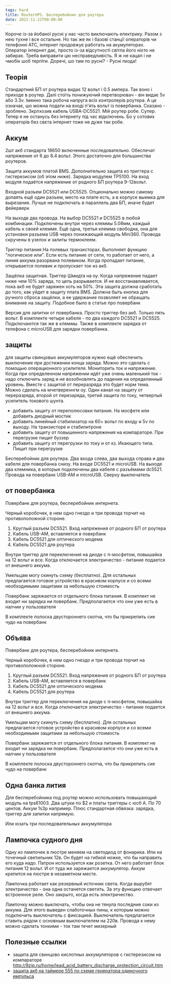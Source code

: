 ```yaml
---
tags: hard
title: RouterUPS. Бесперебойник для роутера
date: 2022-11-22T00:00:00
---
```


Короче із-за йобаної русні у нас часто виключають електрику. Разом з нею тухне і все остальне. Но так же як і базові станції операторів чи телефонні АТС, інтернет продовжує работать на акумуляторах. Оператор інтернет дає, просто із-за відсутності світла його ніхто не забирає. Треба виправити цю несправедливість. Я ж не кацап і не чмобік шоб терпіти. Доречі, шо там по русні? - Русні пизда!

## Теорія
Стандартний БП от роутера видає 12 вольт і 0.5 ампера. Так воно і приходе в роутер. Далі стоїть понижуючий перетворювач - він видає 5v або 3.3v. Іменно така робоча напруга всіх контролерів роутера. А це означає, шо можна подати на вході п'ять вольт із повербанка. Сказано - зроблено. Зкрлхозив кабель USBA-DC5521. Мій роутер робе. Супер. Тепер я не останусь без інтернету під час відключень. Бо у сотових операторів без свєта інтернет тоже не дуже так робе.

## Аккум
2шт акб стандарта 18650 включенные последовательно. Обеспечат напряжение от 6 до 8.4 вольт. Этого достаточно для большинства роутеров.

Защита аккумов платой BMS. Дополнительно защита из триггера с гистерезисом (об этом ниже). Зарядка модулем TP5100. На вход модуля подаётся напряжение от родного БП роутера 9-12вольт. 

Входной разъем DC5521 или DC5525. Опционально можно самому допаять ещё один разъем, место на плате есть, а в корпусе выемка для вырезания. Лучше не подключать в параллель два БП, иначе будет фейерверк  

На выходе два провода. На выбор DC5521 и DC5525 в любой комбинации. Подключены внутри через клеммы 5.08мм, каждый кабель к своей клемме. Ещё одна, третья клемма свободна, она для установки разъема USB через понижающий модуль Mini360. Провода скручены в узелок и залиты термоклеем.

Триггер питания
На полевых транзисторах. Выполняет функцию "логическое или". Если есть питание от сети, то работает от него, а линия аккума разорвана полевиком. Когда пропадает питание, открывается полевик и пропускает ток из акб.

Защёлка защитная.
Триггер Шмидта на оу. Когда напряжение падает ниже чем 10% заряда, то цепь разрывается. И не восстанавливается, пока акб не будет заряжен хоть на 50%. Эта защита должна сработать до того, как уйдет в защиту плата BMS. Должна быть кнопка для ручного сброса защёлки, а ее удержание позволяет не обращать внимание на защиту. Подобное было в статье про повербанк


Версия для запитки от повербанка. Просто триггер без акб. Только пять вольт. В комплекте четыре кабеля - по два каждого DC5521 и DC5525. Подключаются так же в клеммы. Также в комплекте зарядка от телефона с microUSB для зарядки повербанка.


## защиты

для защиты свинцовых аккумуляторов нужно ещё обеспечить выключение при достижении конца заряда. Можно это сделать с помощью операционного усилителя. Мониторить ток и напряжение. Когда при определенном напряжении идёт уже очень маленький ток - надо отключить заряд и не возобновлять до падения на определенный уровень. Вместе с защитой от переразряда это будет норм тема. Можно сделать на мчетвереннгм оу. Один канал на защиту от переразряда, второй от перезаряда, третий защита по току, четвертый усилитель токового шунта. 

  - добавить защиту от переполюсовки питания. На мосфете или добавить диодный мостик
  - добавить линейный стабилизатор на 60+ вольт по входу и 5v по выходу. На транзисторе и стабилитроне
  - добавить защиту от повышенного напряжения на компараторе. При перегрузке пищит буззер
  - добавить защиту от перегрузки по току и от кз. Икающего типа. Пищит при перегрузке


Бесперебойник для роутера. Два входа слева, два выхода справа и два кабеля для повербанка снизу. На входе DC5521 и microUSB. На выходе два клемника, в которые подключены два кабеля с разъёмами dc5521. Провода на повербанк USB-AM и microUSB. Сверху выключатель


## от повербанка
Повербанк для роутера, бесперебойник интернета.

Черный коробочек, в нем одно гнездо и три провода торчит на противоположной стороне. 

1. Круглый разъем DC5521. Вход напряжения от родного БП от роутера
2. Кабель USB-AM, вставляется в повербанк
3. Кабель DC5521 для оптического модема
4. Кабель DC5521 для роутера

Внутри триггер для переключения на диоде с п-мосфетом, повышайка на 12 вольт и все. Когда отключается электричество - питание подается от внешнего аккума. 

Умельцам могу скинуть схему (бесплатно). Для остальных предлагается готовое устройство в красивом корпусе и со всеми необходимыми защитами за небольшую стоимость

Повербанк заряжается от отдельного блока питания. В комплект не входит ни зарядка ни повербанк. Предполагается что они уже есть в налчии у пользователя

В комплекте полоска двустороннего скотча, что бы прикрепить сие чудо на повербанк


## Объява
Повербанк для роутера, бесперебойник интернета.

Черный коробочек, в нем одно гнездо и три провода торчит на противоположной стороне. 

1. Круглый разъем DC5521. Вход напряжения от родного БП от роутера
2. Кабель USB-AM, вставляется в повербанк
3. Кабель DC5521 для оптического модема
4. Кабель DC5521 для роутера

Внутри триггер для переключения на диоде с п-мосфетом, повышайка на 12 вольт и все. Когда отключается электричество - питание подается от внешнего аккума. 

Умельцам могу скинуть схему (бесплатно). Для остальных предлагается готовое устройство в красивом корпусе и со всеми необходимыми защитами за небольшую стоимость

Повербанк заряжается от отдельного блока питания. В комплект не входит ни зарядка ни повербанк. Предполагается что они уже есть в налчии у пользователя

В комплекте полоска двустороннего скотча, что бы прикрепить сие чудо на повербанк

## Одна банка лития
Для бесперебойника под роутер можно использовать повышающий модуль на tps61003. Два штуки по $2 и платы триггеры с юсб А. По 70 центов. Аккум 1s3p например. Плюс стандартная обвязка: зарядка, триггер для запитки напрямую. 

Или юзать три последовательных аккумулятора

## Лампочка судного дня

Одну из лампочек в люстре меняем на светодиод от фонарика. Или на точечный светильник 12в. Он будет на гибкой ножке, что бы направить его куда надо. Патрон используется как розетка. От него работает блок питания 12 вольт. И от туда же заряжается аккумулятор. Аккум крепится на люстре в незаметном месте. 

Лампочка работает как резервный источник света. Когда вырубят электричество - она одна останется светить. За эту функцию отвечает встроенное реле. Оно закрыто, когда есть электричество. 

Лампочку можно выключать, чтобы она не тянула последние соки из аккума. Для этого выведен слаботочных пины, к которым можно подключить выключатель с фиксацией. Выключатель предлагается ставить рядом с основным выключателем на 220в. Провода к нему можно сделать тонкими - ток там течет мизерный



## Полезные ссылки
- защита для свинцово кислотных аккумуляторов с гистерезисом на компараторе <http://9zip.ru/home/lead_acid_battery_discharge_protection_circuit.htm>
- [защита акб на таймере 555 по схеме генератора одиночного импульса](https://volstr.ru/?p=102)
